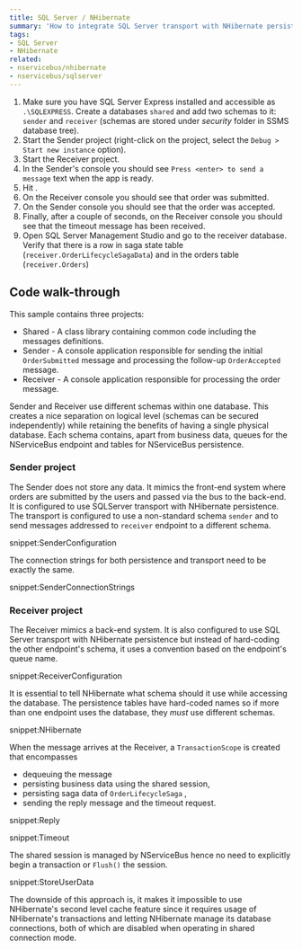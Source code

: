 ```yaml
---
title: SQL Server / NHibernate
summary: 'How to integrate SQL Server transport with NHibernate persistence without outbox'
tags:
- SQL Server
- NHibernate
related:
- nservicebus/nhibernate
- nservicebus/sqlserver
---
```


 1. Make sure you have SQL Server Express installed and accessible as `.\SQLEXPRESS`. Create a databases `shared` and add two schemas to it: `sender` and `receiver` (schemas are stored under *security* folder in SSMS database tree).
 2. Start the Sender project (right-click on the project, select the `Debug > Start new instance` option).
 3. Start the Receiver project.
 4. In the Sender's console you should see `Press <enter> to send a message` text when the app is ready.
 5. Hit <enter>.
 6. On the Receiver console you should see that order was submitted.
 7. On the Sender console you should see that the order was accepted.
 8. Finally, after a couple of seconds, on the Receiver console you should see that the timeout message has been received.
 9. Open SQL Server Management Studio and go to the receiver database. Verify that there is a row in saga state table (`receiver.OrderLifecycleSagaData`) and in the orders table (`receiver.Orders`)


## Code walk-through

This sample contains three projects:

 * Shared - A class library containing common code including the messages definitions.
 * Sender - A console application responsible for sending the initial `OrderSubmitted` message and processing the follow-up `OrderAccepted` message.
 * Receiver - A console application responsible for processing the order message.

Sender and Receiver use different schemas within one database. This creates a nice separation on logical level (schemas can be secured independently) while retaining the benefits of having a single physical database. Each schema contains, apart from business data, queues for the NServiceBus endpoint and tables for NServiceBus persistence.


### Sender project

The Sender does not store any data. It mimics the front-end system where orders are submitted by the users and passed via the bus to the back-end. It is configured to use SQLServer transport with NHibernate persistence. The transport is configured to use a non-standard schema `sender` and to send messages addressed to `receiver` endpoint to a different schema.

snippet:SenderConfiguration

The connection strings for both persistence and transport need to be exactly the same.

snippet:SenderConnectionStrings


### Receiver project

The Receiver mimics a back-end system. It is also configured to use SQL Server transport with NHibernate persistence but instead of hard-coding the other endpoint's schema, it uses a convention based on the endpoint's queue name.

snippet:ReceiverConfiguration

It is essential to tell NHibernate what schema should it use while accessing the database. The persistence tables have hard-coded names so if more than one endpoint uses the database, they *must* use different schemas.

snippet:NHibernate

When the message arrives at the Receiver, a `TransactionScope` is created that encompasses
 * dequeuing the message
 * persisting business data using the shared session,
 * persisting saga data of `OrderLifecycleSaga` ,
 * sending the reply message and the timeout request.

snippet:Reply

snippet:Timeout

The shared session is managed by NServiceBus hence no need to explicitly begin a transaction or `Flush()` the session.

snippet:StoreUserData

The downside of this approach is, it makes it impossible to use NHibernate's second level cache feature since it requires usage of NHibernate's transactions and letting NHibernate manage its database connections, both of which are disabled when operating in shared connection mode.
